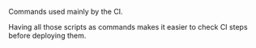 Commands used mainly by the CI.

Having all those scripts as commands makes it easier to check CI steps before
deploying them.
